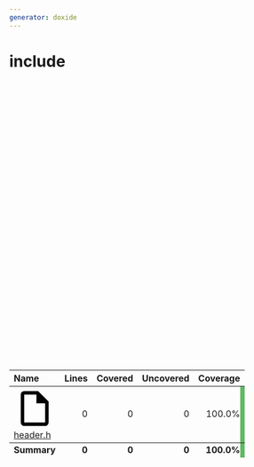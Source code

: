 ```yaml
---
generator: doxide
---
```



# include




  <div style="position:relative;width:100%;padding-top:100%;">
    <div id="coverage-sunburst" style="position:absolute;top:0;left:0;width:100%;height:100%;"></div>
  </div>
  <script src="https://cdn.jsdelivr.net/npm/echarts@5.5.1/dist/echarts.min.js"></script>
  <script type="text/javascript">
  var data = [{name: "header.h", path: "header.h", value: 0, type: "file", icon: "●●●●", itemStyle: { color: "#4cae4fdd", borderColor: "#4cae4f"}, label: { textBorderColor: "#4cae4f"}}]

  var coverage_root = "";  // current root of coverage report
  function update_coverage_table(params) {
    if (typeof params.data.name === 'undefined') {
      // occurs when the central circle is selected to go up one level
      var path = coverage_root.substring(0, coverage_root.lastIndexOf('/'));
      var is_dir = true;
    } else {
      var path = params.data.path;
      var is_dir = params.data.type === 'dir';
    }
    let rows = document.querySelectorAll('[data-parent]');
    if (is_dir) {
      for (let row of rows) {
        if (row.dataset.parent === path) {
          row.style.display = '';
        } else {
          row.style.display = 'none';
        }
      }
    } else {
      for (let row of rows) {
        if (row.id === path) {
          row.style.display = '';
        } else {
          row.style.display = 'none';
        }
      }
    }
    coverage_root = path;
  }

  var coverage_sunburst = echarts.init(document.getElementById('coverage-sunburst'));
  var option = {
    series: {
      type: 'sunburst',
      data: data,
      sort: null,
      radius: ['5%', '95%'],
      startAngle: 0,
      clockwise: false,
      itemStyle: {
        borderWidth: 1
      },
      label: {
        color: 'white',
        fontSize: 10,
        textBorderWidth: 1,
        align: 'center',
        rotate: 'radial',
        width: 80,
        minAngle: 4,
        overflow: 'truncate',
        formatter: function (params) {
          if (params.data.icon) {
            return params.name + '\n' + params.data.icon;
          } else {
            return params.name;
          }
        }
      },
      labelLayout: {
        hideOverlap: true
      },
      levels: [
        {
          itemStyle: {
            opacity: 0.2
          }
        }
      ]
    }
  };
  coverage_sunburst.setOption(option);
  coverage_sunburst.on('click', update_coverage_table);
  window.addEventListener("resize", () => {
    coverage_sunburst.resize();
  });
  </script>
  
<table>
<thead>
<tr>
<th style="text-align:left;" data-sort-method="dotsep">Name</th>
<th style="text-align:right;" data-sort-method="number">Lines</th>
<th style="text-align:right;" data-sort-method="number">Covered</th>
<th style="text-align:right;" data-sort-method="number">Uncovered</th>
<th style="text-align:right;" data-sort-method="number">Coverage</th>
</tr>
</thead>
<tbody>
<tr id="header.h" data-parent="">
<td style="text-align:left;" data-sort="b.header.h"><span class="twemoji"><svg xmlns="http://www.w3.org/2000/svg" viewBox="0 0 24 24"><path d="M14 2H6a2 2 0 0 0-2 2v16a2 2 0 0 0 2 2h12a2 2 0 0 0 2-2V8zm4 18H6V4h7v5h5z"/></svg></span> <a href="header.h/">header.h</a></td>
<td style="text-align:right;">0</td>
<td style="text-align:right;">0</td>
<td style="text-align:right;">0</td>
<td style="text-align:right;box-shadow: -8px 0 0 0 #4cae4fdd inset;">100.0%</td>
</tr>
</tbody>
<tfoot>
<tr id="summary.include" data-parent="include">
<td style="text-align:left;font-weight:bold;">Summary</td>
<td style="text-align:right;font-weight:bold;">0</td>
<td style="text-align:right;font-weight:bold;">0</td>
<td style="text-align:right;font-weight:bold;">0</td>
<td style="text-align:right;font-weight:bold;box-shadow: -8px 0 0 0 #4cae4fdd inset;">100.0%</td>
</tr>
</tfoot>
</table>


